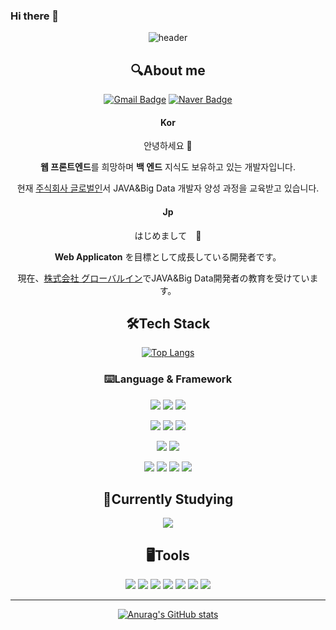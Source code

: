 ### Hi there 👋

<div align="center">

![header](https://capsule-render.vercel.app/api?type=waving&color=auto&height=300&section=header&text=Jang%20JinWoo&fontSize=70)


## 🔍About me
  
[![Gmail Badge](https://img.shields.io/badge/ssvsxx@gmail.com-d14836?style=flat-square&logo=Gmail&logoColor=white&link=mailto:ssvsxx@gmail.com)](mailto:ssvsxx@gmail.com)
[![Naver Badge](https://img.shields.io/badge/ssvsxx@naver.com-03C75A?style=flat-square&logo=Naver&logoColor=white&link=mailto:ssvsxx@naver.com)](mailto:ssvsxx@naver.com)

#### Kor
  
안녕하세요 👋
  
**웹 프론트엔드**를 희망하며 **백 엔드** 지식도 보유하고 있는 개발자입니다.
  
현재 [주식회사 글로벌인](https://www.globalin.kr/)서 JAVA&Big Data 개발자 양성 과정을 교육받고 있습니다.

#### Jp

はじめまして　👋
  
**Web Applicaton** を目標として成長している開発者です。
  
現在、[株式会社 グローバルイン](https://www.globalin.kr/)でJAVA&Big Data開発者の教育を受けています。


## 🛠Tech Stack
[![Top Langs](https://github-readme-stats.vercel.app/api/top-langs/?username=jjw213&layout=compact)](https://github.com/jjw213/jjw213)
### ⌨️Language & Framework
  <img src="https://img.shields.io/badge/java-007396?style=flat-square&logo=java&logoColor=white"> <img src="https://img.shields.io/badge/C++-00599C?style=flat-square&logo=c%2B%2B&logoColor=white"/> <img src="https://img.shields.io/badge/Dart-0175C2?style=flat-square&logo=dart&logoColor=white"/> 

<img src="https://img.shields.io/badge/HTML-E34F26?style=flat-square&logo=html5&logoColor=white"/> <img src="https://img.shields.io/badge/CSS-1572B6?style=flat-square&logo=CSS3&logoColor=white"/> <img src="https://img.shields.io/badge/JavaScript-F7DF1E?style=flat-square&logo=JavaScript&logoColor=white"/> 

<img src="https://img.shields.io/badge/React-61DAFB?style=flat-square&logo=React&logoColor=white"/> <img src="https://img.shields.io/badge/styled components-DB7093?style=flat-square&logo=styled components&logoColor=white"/>

<img src="https://img.shields.io/badge/Oracle-F80000?style=flat-square&logo=Oracle&logoColor=white"/> <img src="https://img.shields.io/badge/MongoDB-47A248?style=flat-square&logo=MongoDB&logoColor=white"/> <img src="https://img.shields.io/badge/Spring-6DB33F?style=flat-square&logo=Spring&logoColor=white"/> <img src="https://img.shields.io/badge/Node.js-339933?style=flat-square&logo=node.js&logoColor=white"/>

## 📖Currently Studying
<img src="https://img.shields.io/badge/R-276dc3?style=flat-square&logo=R&logoColor=white"/>

## 🖥Tools
<img src="https://img.shields.io/badge/Visual Studio-5C2D91?style=flat-square&logo=Visual Studio&logoColor=white"/> <img src="https://img.shields.io/badge/VS Code-007ACC?style=flat-square&logo=Visual Studio Code&logoColor=white"/> <img src="https://img.shields.io/badge/Flutter-02569B?style=flat-square&logo=Flutter&logoColor=white"/> <img src="https://img.shields.io/badge/Git-F05032?style=flat-square&logo=Git&logoColor=white"/> <img src="https://img.shields.io/badge/Firebase-FFCA28?style=flat-square&logo=Flutter&logoColor=white"/> <img src="https://img.shields.io/badge/GitHub-181717?style=flat-square&logo=GitHub&logoColor=white"/> <img src="https://img.shields.io/badge/IntelliJ IDEA-000000?style=flat-square&logo=IntelliJ IDEA&logoColor=white"/> 

____
  
[![Anurag's GitHub stats](https://github-readme-stats.vercel.app/api?username=jjw213)](https://github.com/jjw213)

</div>

<!--
**jjw213/jjw213** is a ✨ _special_ ✨ repository because its `README.md` (this file) appears on your GitHub profile.

Here are some ideas to get you started:

- 🔭 I’m currently working on ...
- 🌱 I’m currently learning ...
- 👯 I’m looking to collaborate on ...
- 🤔 I’m looking for help with ...
- 💬 Ask me about ...
- 📫 How to reach me: ...
- 😄 Pronouns: ...
- ⚡ Fun fact: ...
-->
